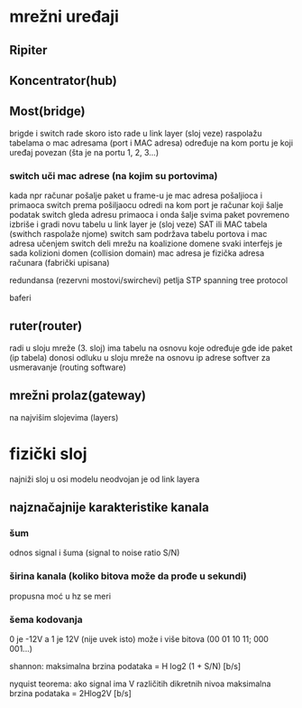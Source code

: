 # mrežni uređaji
## Ripiter
## Koncentrator(hub)
## Most(bridge)
brigde i switch rade skoro isto
rade u link layer (sloj  veze)
raspolažu tabelama o mac adresama (port i MAC adresa)
određuje na kom portu je koji uređaj povezan (šta je na portu 1, 2, 3...)
### switch uči mac adrese (na kojim su portovima)
kada npr računar pošalje paket u frame-u je mac adresa pošaljioca i primaoca
switch prema pošiljaocu odredi na kom port je  računar koji šalje podatak
switch gleda adresu primaoca i onda šalje svima paket 
povremeno izbriše i gradi novu tabelu
u link layer je (sloj veze)
SAT ili MAC tabela (swithch raspolaže njome)
switch sam podržava tabelu portova i mac adresa učenjem
switch deli mrežu na koalizione domene
svaki interfejs je sada kolizioni domen (collision domain)
mac adresa je fizička adresa računara (fabrički upisana)

redundansa (rezervni mostovi/swirchevi)
petlja
STP spanning tree protocol 

baferi

## ruter(router)
radi u sloju mreže (3. sloj)
ima tabelu na osnovu koje određuje gde ide paket (ip tabela)
donosi odluku u sloju mreže na osnovu ip adrese
softver za usmeravanje (routing software)

## mrežni prolaz(gateway)
na najvišim slojevima (layers)

# fizički sloj
najniži sloj u osi modelu
neodvojan je od link layera


## najznačajnije karakteristike kanala
### šum
odnos signal i šuma (signal to noise ratio S/N)

### širina kanala (koliko bitova može da prođe u sekundi)
propusna moć u hz se meri


### šema kodovanja
0 je -12V a 1 je 12V (nije uvek isto)
može i više bitova (00 01 10 11; 000 001...)

shannon:
maksimalna brzina podataka = H log2 (1 + S/N) [b/s]


nyquist teorema:
ako signal ima V različitih dikretnih  nivoa
maksimalna brzina podataka = 2Hlog2V [b/s]



